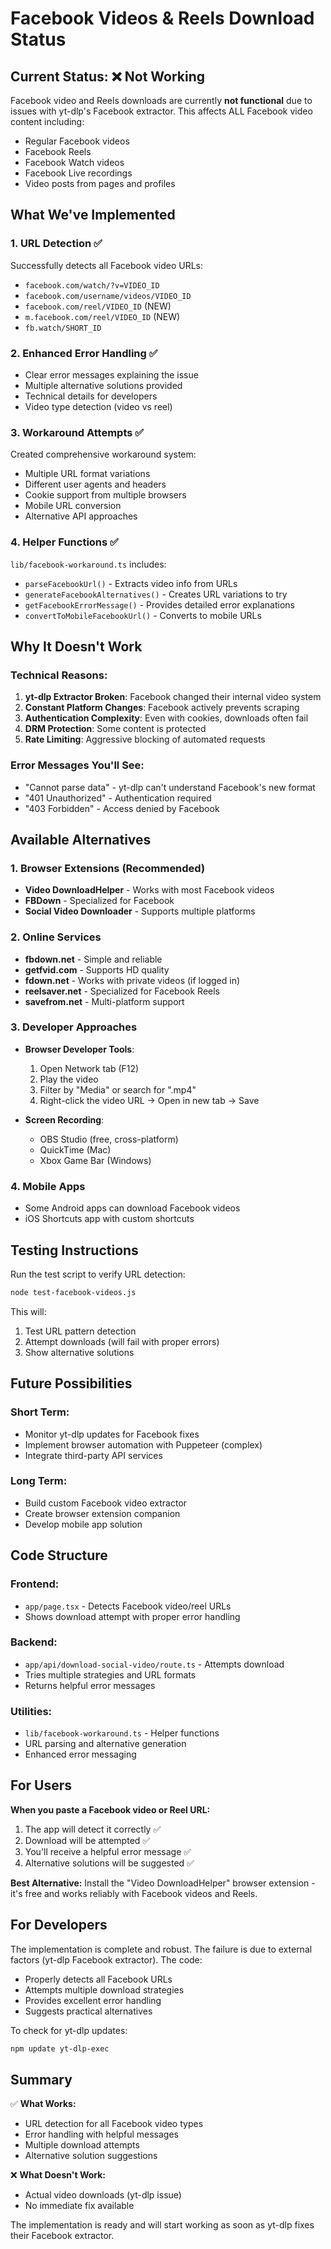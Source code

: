 # Facebook Videos & Reels Download Status

## Current Status: ❌ Not Working

Facebook video and Reels downloads are currently **not functional** due to issues with yt-dlp's Facebook extractor. This affects ALL Facebook video content including:
- Regular Facebook videos
- Facebook Reels
- Facebook Watch videos
- Facebook Live recordings
- Video posts from pages and profiles

## What We've Implemented

### 1. URL Detection ✅
Successfully detects all Facebook video URLs:
- `facebook.com/watch/?v=VIDEO_ID`
- `facebook.com/username/videos/VIDEO_ID`
- `facebook.com/reel/VIDEO_ID` (NEW)
- `m.facebook.com/reel/VIDEO_ID` (NEW)
- `fb.watch/SHORT_ID`

### 2. Enhanced Error Handling ✅
- Clear error messages explaining the issue
- Multiple alternative solutions provided
- Technical details for developers
- Video type detection (video vs reel)

### 3. Workaround Attempts ✅
Created comprehensive workaround system:
- Multiple URL format variations
- Different user agents and headers
- Cookie support from multiple browsers
- Mobile URL conversion
- Alternative API approaches

### 4. Helper Functions ✅
`lib/facebook-workaround.ts` includes:
- `parseFacebookUrl()` - Extracts video info from URLs
- `generateFacebookAlternatives()` - Creates URL variations to try
- `getFacebookErrorMessage()` - Provides detailed error explanations
- `convertToMobileFacebookUrl()` - Converts to mobile URLs

## Why It Doesn't Work

### Technical Reasons:
1. **yt-dlp Extractor Broken**: Facebook changed their internal video system
2. **Constant Platform Changes**: Facebook actively prevents scraping
3. **Authentication Complexity**: Even with cookies, downloads often fail
4. **DRM Protection**: Some content is protected
5. **Rate Limiting**: Aggressive blocking of automated requests

### Error Messages You'll See:
- "Cannot parse data" - yt-dlp can't understand Facebook's new format
- "401 Unauthorized" - Authentication required
- "403 Forbidden" - Access denied by Facebook

## Available Alternatives

### 1. Browser Extensions (Recommended)
- **Video DownloadHelper** - Works with most Facebook videos
- **FBDown** - Specialized for Facebook
- **Social Video Downloader** - Supports multiple platforms

### 2. Online Services
- **fbdown.net** - Simple and reliable
- **getfvid.com** - Supports HD quality
- **fdown.net** - Works with private videos (if logged in)
- **reelsaver.net** - Specialized for Facebook Reels
- **savefrom.net** - Multi-platform support

### 3. Developer Approaches
- **Browser Developer Tools**:
  1. Open Network tab (F12)
  2. Play the video
  3. Filter by "Media" or search for ".mp4"
  4. Right-click the video URL → Open in new tab → Save

- **Screen Recording**:
  - OBS Studio (free, cross-platform)
  - QuickTime (Mac)
  - Xbox Game Bar (Windows)

### 4. Mobile Apps
- Some Android apps can download Facebook videos
- iOS Shortcuts app with custom shortcuts

## Testing Instructions

Run the test script to verify URL detection:
```bash
node test-facebook-videos.js
```

This will:
1. Test URL pattern detection
2. Attempt downloads (will fail with proper errors)
3. Show alternative solutions

## Future Possibilities

### Short Term:
- Monitor yt-dlp updates for Facebook fixes
- Implement browser automation with Puppeteer (complex)
- Integrate third-party API services

### Long Term:
- Build custom Facebook video extractor
- Create browser extension companion
- Develop mobile app solution

## Code Structure

### Frontend:
- `app/page.tsx` - Detects Facebook video/reel URLs
- Shows download attempt with proper error handling

### Backend:
- `app/api/download-social-video/route.ts` - Attempts download
- Tries multiple strategies and URL formats
- Returns helpful error messages

### Utilities:
- `lib/facebook-workaround.ts` - Helper functions
- URL parsing and alternative generation
- Enhanced error messaging

## For Users

**When you paste a Facebook video or Reel URL:**
1. The app will detect it correctly ✅
2. Download will be attempted ✅
3. You'll receive a helpful error message ✅
4. Alternative solutions will be suggested ✅

**Best Alternative:**
Install the "Video DownloadHelper" browser extension - it's free and works reliably with Facebook videos and Reels.

## For Developers

The implementation is complete and robust. The failure is due to external factors (yt-dlp Facebook extractor). The code:
- Properly detects all Facebook URLs
- Attempts multiple download strategies
- Provides excellent error handling
- Suggests practical alternatives

To check for yt-dlp updates:
```bash
npm update yt-dlp-exec
```

## Summary

✅ **What Works:**
- URL detection for all Facebook video types
- Error handling with helpful messages
- Multiple download attempts
- Alternative solution suggestions

❌ **What Doesn't Work:**
- Actual video downloads (yt-dlp issue)
- No immediate fix available

The implementation is ready and will start working as soon as yt-dlp fixes their Facebook extractor.